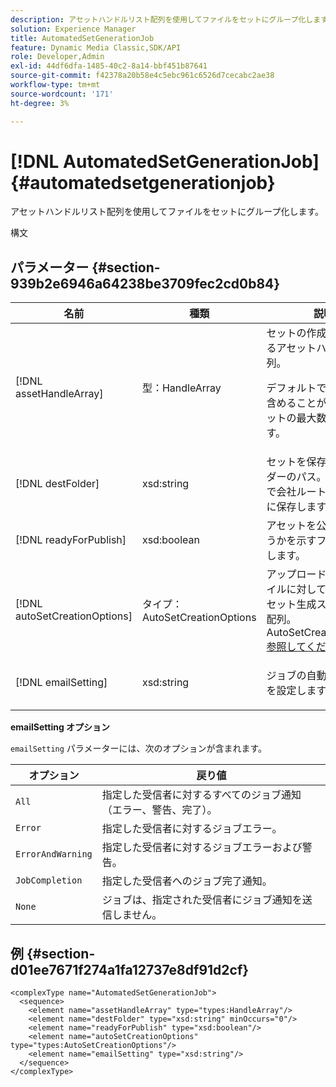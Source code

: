 ```yaml
---
description: アセットハンドルリスト配列を使用してファイルをセットにグループ化します。
solution: Experience Manager
title: AutomatedSetGenerationJob
feature: Dynamic Media Classic,SDK/API
role: Developer,Admin
exl-id: 44df6dfa-1485-40c2-8a14-bbf451b87641
source-git-commit: f42378a20b58e4c5ebc961c6526d7cecabc2ae38
workflow-type: tm+mt
source-wordcount: '171'
ht-degree: 3%

---
```


# [!DNL AutomatedSetGenerationJob]{#automatedsetgenerationjob}

アセットハンドルリスト配列を使用してファイルをセットにグループ化します。

構文

## パラメーター {#section-939b2e6946a64238be3709fec2cd0b84}

<table id="table_0E031B2014B646BDA2A94D7E0B55DD5B"> 
 <thead> 
  <tr> 
   <th colname="col1" class="entry"> 名前 </th> 
   <th colname="col2" class="entry"> 種類 </th> 
   <th colname="col3" class="entry"> 説明 </th> 
  </tr> 
 </thead>
 <tbody> 
  <tr> 
   <td colname="col1"> <span class="codeph"> <span class="varname"> [!DNL assetHandleArray]</span> </span> </td> 
   <td colname="col2"> <span class="codeph"> 型：HandleArray</span> </td> 
   <td colname="col3">セットの作成に使用されるアセットハンドルの配列。 <p>デフォルトでは、配列に含めることができるアセットの最大数は 1000 です。 </p></td> 
  </tr> 
  <tr> 
   <td colname="col1"> <span class="codeph"> <span class="varname"> [!DNL destFolder]</span> </span> </td> 
   <td colname="col2"> <span class="codeph"> xsd:string</span> </td> 
   <td colname="col3"> セットを保存するフォルダーのパス。 デフォルトで会社ルートフォルダーに保存します。 </td> 
  </tr> 
  <tr> 
   <td colname="col1"> <span class="codeph"> <span class="varname"> [!DNL readyForPublish]</span> </span> </td> 
   <td colname="col2"> <span class="codeph"> xsd:boolean</span> </td> 
   <td colname="col3"> アセットを公開するかどうかを示すフラグを設定します。 </td> 
  </tr> 
  <tr> 
   <td colname="col1"> <span class="codeph"> <span class="varname"> [!DNL autoSetCreationOptions]</span> </span> </td> 
   <td colname="col2"> <span class="codeph"> タイプ：AutoSetCreationOptions</span> </td> 
   <td colname="col3">アップロードされたファイルに対して実行できるセット生成スクリプトの配列。 AutoSetCreationOptions<a href="../../types/c-data-types/r-auto-set-creation-options.md#reference-58b42b39e53345aeb87cd1adc864e7ff" format="dita" scope="local"> 参照してください </a></td> 
  </tr> 
  <tr> 
   <td colname="col1"> <span class="codeph"> <span class="varname"> [!DNL emailSetting]</span> </span> </td> 
   <td colname="col2"> <span class="codeph"> xsd:string</span> </td> 
   <td colname="col3"> <p>ジョブの自動メール通知を設定します。 </p> </td> 
  </tr> 
 </tbody> 
</table>

**emailSetting オプション**

`emailSetting` パラメーターには、次のオプションが含まれます。

| オプション | 戻り値 |
|---|---|
| `All` | 指定した受信者に対するすべてのジョブ通知（エラー、警告、完了）。 |
| `Error` | 指定した受信者に対するジョブエラー。 |
| `ErrorAndWarning` | 指定した受信者に対するジョブエラーおよび警告。 |
| `JobCompletion` | 指定した受信者へのジョブ完了通知。 |
| `None` | ジョブは、指定された受信者にジョブ通知を送信しません。 |

## 例 {#section-d01ee7671f274a1fa12737e8df91d2cf}

```
<complexType name="AutomatedSetGenerationJob">
  <sequence>
    <element name="assetHandleArray" type="types:HandleArray"/>
    <element name="destFolder" type="xsd:string" minOccurs="0"/>
    <element name="readyForPublish" type="xsd:boolean"/>
    <element name="autoSetCreationOptions" type="types:AutoSetCreationOptions"/>
    <element name="emailSetting" type="xsd:string"/>
  </sequence>
</complexType>
```
